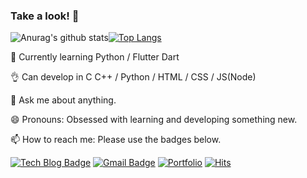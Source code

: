 ### Take a look! 👋


![Anurag's github stats](https://github-readme-stats.vercel.app/api?username=leeseongwon95&hide=stars)[![Top Langs](https://github-readme-stats.vercel.app/api/top-langs/?username=leeseongwon95&layout=compact)](https://github.com/leeseongwon95/github-readme-stats)


🌱 Currently learning Python / Flutter Dart

👌 Can develop in C C++ / Python / HTML / CSS / JS(Node)

💬 Ask me about anything.

😄 Pronouns: Obsessed with learning and developing something new.

📫 How to reach me: Please use the badges below.


[![Tech Blog Badge](http://img.shields.io/badge/-Tech%20blog-black?style=flat-square&logo=github&link=https://velog.io/@leeseongwon/)](https://velog.io/@leeseongwon/) [![Gmail Badge](https://img.shields.io/badge/Gmail-d14836?style=flat-square&logo=Gmail&logoColor=white&link=mailto:syanggu0540@gmail.com)](mailto:syanggu0540@gmail.com) <a href="https://www.notion.so/fc12ca9fd35d46d9aa37b683f1868ff5" rel="nofollow"><img src="https://camo.githubusercontent.com/368384696863a2547bd1695fbcaa38e29025f633/687474703a2f2f696d672e736869656c64732e696f2f62616467652f2d506f7274666f6c696f2d626c61636b3f7374796c653d666c61742d737175617265266c6f676f3d6e6f74696f6e266c696e6b3d687474703a2f2f6161726f6e6c61622e6e65742f706f7274666f6c696f2e68746d6c" alt="Portfolio" data-canonical-src="http://img.shields.io/badge/-Portfolio-black?style=flat-square&amp;logo=notion&amp;link=http://aaronlab.net/portfolio.html" style="max-width:100%;"></a> [![Hits](https://hits.seeyoufarm.com/api/count/incr/badge.svg?url=https%3A%2F%2Fgithub.com%2Fleeseongwon95%2Fhit-counter)](https://hits.seeyoufarm.com)
